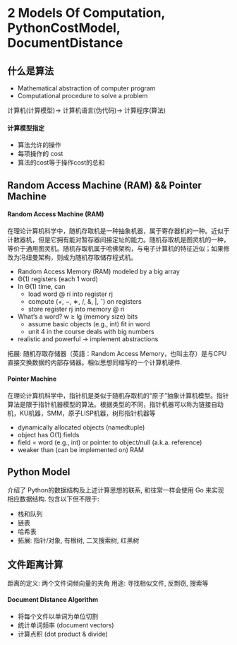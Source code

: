 # 2 Models Of Computation, PythonCostModel, DocumentDistance

## 什么是算法
- Mathematical abstraction of computer program
- Computational procedure to solve a problem

计算机(计算模型)-> 计算机语言(伪代码)-> 计算程序(算法)

#### 计算模型指定
- 算法允许的操作
- 每项操作的 cost
- 算法的cost等于操作cost的总和

## Random Access Machine (RAM) && Pointer Machine

#### Random Access Machine (RAM)
在理论计算机科学中，随机存取机是一种抽象机器，属于寄存器机的一种。近似于计数器机，但是它拥有能对暂存器间接定址的能力。随机存取机是图灵机的一种，等价于通用图灵机。随机存取机属于哈佛架构，与电子计算机的特征近似；如果修改为冯纽曼架构，则成为随机存取储存程式机。 

- Random Access Memory (RAM) modeled by a big array
- Θ(1) registers (each 1 word)
- In Θ(1) time, can
  - load word @ ri into register rj
  - compute (+, −, ∗, /, &, |, ˆ) on registers
  - store register rj into memory @ ri
- What’s a word? w ≥ lg (memory size) bits
  - assume basic objects (e.g., int) fit in word
  - unit 4 in the course deals with big numbers
- realistic and powerful → implement abstractions

拓展: 随机存取存储器（英語：Random Access Memory，也叫主存）是与CPU直接交换数据的内部存储器。相似思想同缩写的一个计算机硬件.

#### Pointer Machine

在理论计算机科学中，指针机是类似于随机存取机的“原子”抽象计算机模型。指针算法是限于指针机器模型的算法。根据类型的不同，指针机器可以称为链接自动机，KU机器，SMM，原子LISP机器，树形指针机器等

- dynamically allocated objects (namedtuple)
- object has O(1) fields
- field = word (e.g., int) or pointer to object/null (a.k.a. reference)
- weaker than (can be implemented on) RAM

## Python Model
介绍了 Python的数据结构及上述计算思想的联系, 和往常一样会使用 Go 来实现相应数据结构. 包含以下但不限于:

- 栈和队列
- 链表
- 哈希表
- 拓展: 指针/对象, 有根树, 二叉搜索树, 红黑树

## 文件距离计算
距离的定义: 两个文件词频向量的夹角
用途: 寻找相似文件, 反剽窃, 搜索等

#### Document Distance Algorithm
- 将每个文件以单词为单位切割
- 统计单词频率 (document vectors)
- 计算点积 (dot product & divide)

